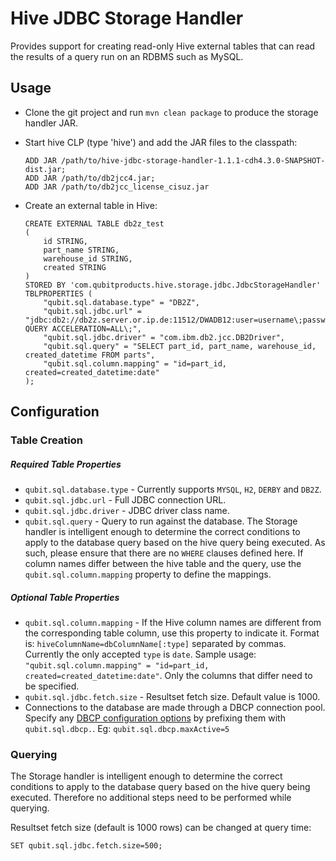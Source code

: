Hive JDBC Storage Handler
=========================

Provides support for creating read-only Hive external tables that can
read the results of a query run on an RDBMS such as MySQL. 

Usage
-----

*   Clone the git project and run `mvn clean package` to produce the storage
    handler JAR.

*   Start hive CLP (type 'hive') and add the JAR files to the classpath:

        ADD JAR /path/to/hive-jdbc-storage-handler-1.1.1-cdh4.3.0-SNAPSHOT-dist.jar;
        ADD JAR /path/to/db2jcc4.jar;
        ADD JAR /path/to/db2jcc_license_cisuz.jar

*   Create an external table in Hive:

        CREATE EXTERNAL TABLE db2z_test
        (
            id STRING,
            part_name STRING,
            warehouse_id STRING,
            created STRING
        )
        STORED BY 'com.qubitproducts.hive.storage.jdbc.JdbcStorageHandler' 
        TBLPROPERTIES (
            "qubit.sql.database.type" = "DB2Z",
            "qubit.sql.jdbc.url" = "jdbc:db2://db2z.server.or.ip.de:11512/DWADB12:user=username\;password=***\;specialRegisters=CURRENT QUERY ACCELERATION=ALL\;",
            "qubit.sql.jdbc.driver" = "com.ibm.db2.jcc.DB2Driver",
            "qubit.sql.query" = "SELECT part_id, part_name, warehouse_id, created_datetime FROM parts",
            "qubit.sql.column.mapping" = "id=part_id, created=created_datetime:date"
        );

Configuration
-------------

### Table Creation

##### Required Table Properties

*   `qubit.sql.database.type` - Currently supports `MYSQL`, `H2`, `DERBY` and `DB2Z`.
*   `qubit.sql.jdbc.url` - Full JDBC connection URL.
*   `qubit.sql.jdbc.driver` - JDBC driver class name.
*   `qubit.sql.query` - Query to run against the database. The Storage
    handler is intelligent enough to determine the correct conditions to
    apply to the database query based on the hive query being executed.
    As such, please ensure that there are no `WHERE` clauses defined
    here. If column names differ between the hive table and the query,
    use the `qubit.sql.column.mapping` property to define the mappings.

##### Optional Table Properties

*   `qubit.sql.column.mapping` - If the Hive column names are different
    from the corresponding table column, use this property to indicate
    it. Format is: `hiveColumnName=dbColumnName[:type]` separated by
    commas. Currently the only accepted `type` is `date`. Sample usage:
    `"qubit.sql.column.mapping" = "id=part_id, created=created_datetime:date"`.
    Only the columns that differ need to be specified.
*   `qubit.sql.jdbc.fetch.size` - Resultset fetch size. Default value is
    1000.
*   Connections to the database are made through a DBCP connection pool.
    Specify any [DBCP configuration
    options](http://commons.apache.org/dbcp/configuration.html) by
    prefixing them with `qubit.sql.dbcp.`. Eg:
    `qubit.sql.dbcp.maxActive=5`

### Querying

The Storage handler is intelligent enough to determine the correct
conditions to apply to the database query based on the hive query being
executed. Therefore no additional steps need to be performed while
querying.

Resultset fetch size (default is 1000 rows) can be changed at query time:

    SET qubit.sql.jdbc.fetch.size=500;

